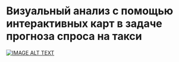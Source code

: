 # Визуальный анализ с помощью интерактивных карт в задаче прогноза спроса на такси

[![IMAGE ALT TEXT](http://img.youtube.com/vi/LhT5EGFoClk/0.jpg)](http://www.youtube.com/watch?v=LhT5EGFoClk "Визуализация прогнозов")
